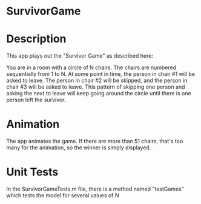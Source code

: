 # SurvivorGame

# Description

This app plays out the "Survivor Game" as described here:

You are in a room with a circle of N chairs. The chairs are numbered
sequentially from 1 to N.  At some point in time, the person in chair #1 will be asked to leave. The
person in chair #2 will be skipped, and the person in chair #3 will be asked
to leave. This pattern of skipping one person and asking the next to leave
will keep going around the circle until there is one person left the survivor.

# Animation

The app animates the game.  If there are more than 51 chairs, that's too many for the animation, so
the winner is simply displayed.

# Unit Tests

In the SurvivorGameTests.m file, there is a method named "testGames" which tests the model for several
values of N
